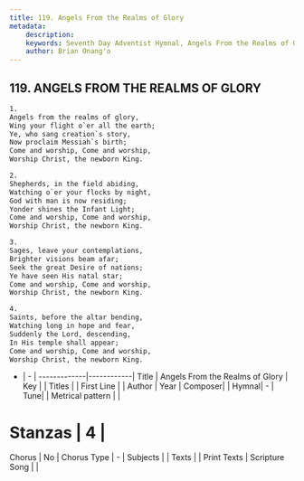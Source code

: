 ```yaml
---
title: 119. Angels From the Realms of Glory
metadata:
    description: 
    keywords: Seventh Day Adventist Hymnal, Angels From the Realms of Glory, , 
    author: Brian Onang'o
---
```



## 119. ANGELS FROM THE REALMS OF GLORY

```txt
1.
Angels from the realms of glory,
Wing your flight o`er all the earth;
Ye, who sang creation`s story,
Now proclaim Messiah`s birth;
Come and worship, Come and worship,
Worship Christ, the newborn King.

2.
Shepherds, in the field abiding,
Watching o`er your flocks by night,
God with man is now residing;
Yonder shines the Infant Light;
Come and worship, Come and worship,
Worship Christ, the newborn King.

3.
Sages, leave your contemplations,
Brighter visions beam afar;
Seek the great Desire of nations;
Ye have seen His natal star;
Come and worship, Come and worship,
Worship Christ, the newborn King.

4.
Saints, before the altar bending,
Watching long in hope and fear,
Suddenly the Lord, descending,
In His temple shall appear;
Come and worship, Come and worship,
Worship Christ, the newborn King.
```

- |   -  |
-------------|------------|
Title | Angels From the Realms of Glory |
Key |  |
Titles |  |
First Line |  |
Author | 
Year | 
Composer|  |
Hymnal|  - |
Tune|  |
Metrical pattern | |
# Stanzas | 4 |
Chorus | No |
Chorus Type | - |
Subjects |  |
Texts |  |
Print Texts | 
Scripture Song |  |
  

